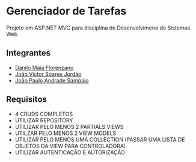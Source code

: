 # Gerenciador de Tarefas
Projeto em ASP.NET MVC para disciplina de Desenvolvimeno de Sistemas Web

## Integrantes
- [Danilo Maia Florenzano](https://github.com/daniloflorenzano)
- [João Victor Soares Jordão](https://github.com/Victorrj22)
- [João Paulo Andrade Sampaio](https://github.com/JoaoSampaio80)

## Requisitos
- 4 CRUDS COMPLETOS 
- UTILIZAR REPOSITORY
- UTILIZAR PELO MENOS 2 PARTIALS VIEWS
- UTILZAR PELO MENOS 2 VIEW MODELS
- UTILIZAR PELO MENOS UMA COLLECTION (PASSAR UMA LISTA DE OBJETOS DA VIEW PARA CONTROLADORA)
- UTILIZAR AUTENTICAÇÃO E AUTORIZAÇÃO
